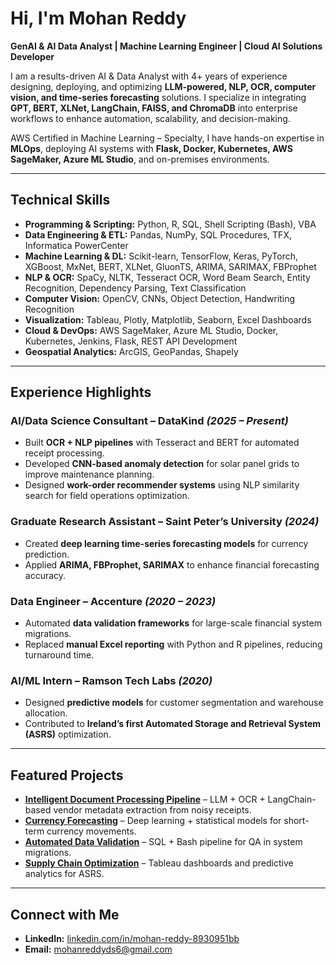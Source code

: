 # Hi, I'm Mohan Reddy 

**GenAI & AI Data Analyst | Machine Learning Engineer | Cloud AI Solutions Developer**

I am a results-driven AI & Data Analyst with 4+ years of experience designing, deploying, and optimizing **LLM-powered, NLP, OCR, computer vision, and time-series forecasting** solutions. I specialize in integrating **GPT, BERT, XLNet, LangChain, FAISS, and ChromaDB** into enterprise workflows to enhance automation, scalability, and decision-making.  

AWS Certified in Machine Learning – Specialty, I have hands-on expertise in **MLOps**, deploying AI systems with **Flask, Docker, Kubernetes, AWS SageMaker, Azure ML Studio**, and on-premises environments.

---

## Technical Skills
- **Programming & Scripting:** Python, R, SQL, Shell Scripting (Bash), VBA  
- **Data Engineering & ETL:** Pandas, NumPy, SQL Procedures, TFX, Informatica PowerCenter  
- **Machine Learning & DL:** Scikit-learn, TensorFlow, Keras, PyTorch, XGBoost, MxNet, BERT, XLNet, GluonTS, ARIMA, SARIMAX, FBProphet  
- **NLP & OCR:** SpaCy, NLTK, Tesseract OCR, Word Beam Search, Entity Recognition, Dependency Parsing, Text Classification  
- **Computer Vision:** OpenCV, CNNs, Object Detection, Handwriting Recognition  
- **Visualization:** Tableau, Plotly, Matplotlib, Seaborn, Excel Dashboards  
- **Cloud & DevOps:** AWS SageMaker, Azure ML Studio, Docker, Kubernetes, Jenkins, Flask, REST API Development  
- **Geospatial Analytics:** ArcGIS, GeoPandas, Shapely  

---

## Experience Highlights

### **AI/Data Science Consultant – DataKind** *(2025 – Present)*
- Built **OCR + NLP pipelines** with Tesseract and BERT for automated receipt processing.  
- Developed **CNN-based anomaly detection** for solar panel grids to improve maintenance planning.  
- Designed **work-order recommender systems** using NLP similarity search for field operations optimization.  

### **Graduate Research Assistant – Saint Peter’s University** *(2024)*
- Created **deep learning time-series forecasting models** for currency prediction.  
- Applied **ARIMA, FBProphet, SARIMAX** to enhance financial forecasting accuracy.  

### **Data Engineer – Accenture** *(2020 – 2023)*
- Automated **data validation frameworks** for large-scale financial system migrations.  
- Replaced **manual Excel reporting** with Python and R pipelines, reducing turnaround time.  

### **AI/ML Intern – Ramson Tech Labs** *(2020)*
- Designed **predictive models** for customer segmentation and warehouse allocation.  
- Contributed to **Ireland’s first Automated Storage and Retrieval System (ASRS)** optimization.  

---

## Featured Projects
- **[Intelligent Document Processing Pipeline](#)** – LLM + OCR + LangChain-based vendor metadata extraction from noisy receipts.  
- **[Currency Forecasting](#)** – Deep learning + statistical models for short-term currency movements.  
- **[Automated Data Validation](#)** – SQL + Bash pipeline for QA in system migrations.  
- **[Supply Chain Optimization](#)** – Tableau dashboards and predictive analytics for ASRS.  

---

## Connect with Me
- **LinkedIn:** [linkedin.com/in/mohan-reddy-8930951bb](https://linkedin.com/in/mohan-reddy-8930951bb)  
- **Email:** mohanreddyds6@gmail.com
